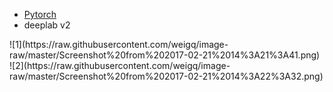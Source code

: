 * [Pytorch](https://github.com/pytorch/tutorials)
* deeplab v2
<div "center">
![1](https://raw.githubusercontent.com/weigq/image-raw/master/Screenshot%20from%202017-02-21%2014%3A21%3A41.png)  
![2](https://raw.githubusercontent.com/weigq/image-raw/master/Screenshot%20from%202017-02-21%2014%3A22%3A32.png)
</div>

